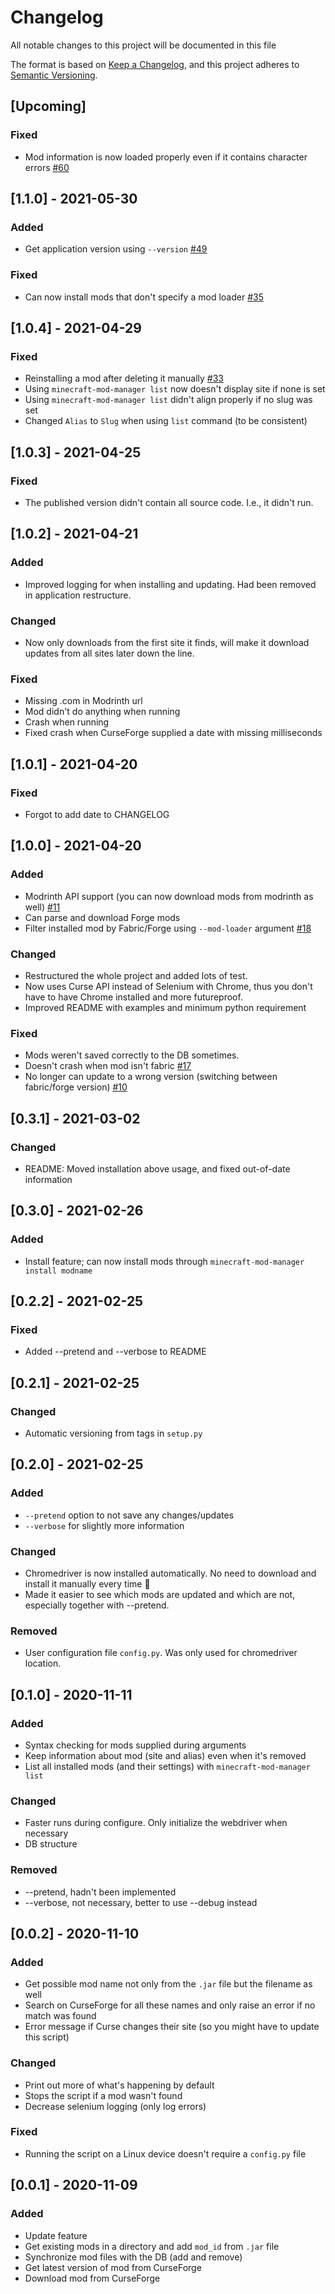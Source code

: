 # Changelog

All notable changes to this project will be documented in this file

The format is based on [Keep a Changelog](https://keepachangelog.com/en/1.0.0/),
and this project adheres to [Semantic Versioning](https://semver.org/spec/v2.0.0.html).

## [Upcoming]

### Fixed

- Mod information is now loaded properly even if it contains character errors [#60](https://github.com/Senth/minecraft-mod-manager/issues/60)

## [1.1.0] - 2021-05-30

### Added

- Get application version using `--version` [#49](https://github.com/Senth/minecraft-mod-manager/issues/49)

### Fixed

- Can now install mods that don't specify a mod loader [#35](https://github.com/Senth/minecraft-mod-manager/issues/35)

## [1.0.4] - 2021-04-29

### Fixed

- Reinstalling a mod after deleting it manually [#33](https://github.com/Senth/minecraft-mod-manager/issues/33)
- Using `minecraft-mod-manager list` now doesn't display site if none is set
- Using `minecraft-mod-manager list` didn't align properly if no slug was set
- Changed `Alias` to `Slug` when using `list` command (to be consistent)

## [1.0.3] - 2021-04-25

### Fixed

- The published version didn't contain all source code. I.e., it didn't run.

## [1.0.2] - 2021-04-21

### Added

- Improved logging for when installing and updating. Had been removed in application restructure.

### Changed

- Now only downloads from the first site it finds, will make it download updates from all sites later down the line.

### Fixed

- Missing .com in Modrinth url
- Mod didn't do anything when running
- Crash when running
- Fixed crash when CurseForge supplied a date with missing milliseconds

## [1.0.1] - 2021-04-20

### Fixed

- Forgot to add date to CHANGELOG

## [1.0.0] - 2021-04-20

### Added

- Modrinth API support (you can now download mods from modrinth as well) [#11](https://github.com/Senth/minecraft-mod-manager/issues/11)
- Can parse and download Forge mods
- Filter installed mod by Fabric/Forge using `--mod-loader` argument [#18](https://github.com/Senth/minecraft-mod-manager/issues/18)

### Changed

- Restructured the whole project and added lots of test.
- Now uses Curse API instead of Selenium with Chrome, thus you don't have to have Chrome installed and more futureproof.
- Improved README with examples and minimum python requirement

### Fixed

- Mods weren't saved correctly to the DB sometimes.
- Doesn't crash when mod isn't fabric [#17](https://github.com/Senth/minecraft-mod-manager/issues/17)
- No longer can update to a wrong version (switching between fabric/forge version) [#10](https://github.com/Senth/minecraft-mod-manager/issues/10)

## [0.3.1] - 2021-03-02

### Changed

- README: Moved installation above usage, and fixed out-of-date information

## [0.3.0] - 2021-02-26

### Added

- Install feature; can now install mods through `minecraft-mod-manager install modname`

## [0.2.2] - 2021-02-25

### Fixed

- Added --pretend and --verbose to README

## [0.2.1] - 2021-02-25

### Changed

- Automatic versioning from tags in `setup.py`

## [0.2.0] - 2021-02-25

### Added

- `--pretend` option to not save any changes/updates
- `--verbose` for slightly more information

### Changed

- Chromedriver is now installed automatically. No need to download and install it manually every time 🙂
- Made it easier to see which mods are updated and which are not, especially together with --pretend.

### Removed

- User configuration file `config.py`. Was only used for chromedriver location.

## [0.1.0] - 2020-11-11

### Added

- Syntax checking for mods supplied during arguments
- Keep information about mod (site and alias) even when it's removed
- List all installed mods (and their settings) with `minecraft-mod-manager list`

### Changed

- Faster runs during configure. Only initialize the webdriver when necessary
- DB structure

### Removed

- --pretend, hadn't been implemented
- --verbose, not necessary, better to use --debug instead

## [0.0.2] - 2020-11-10

### Added

- Get possible mod name not only from the `.jar` file but the filename as well
- Search on CurseForge for all these names and only raise an error if no match was found
- Error message if Curse changes their site (so you might have to update this script)

### Changed

- Print out more of what's happening by default
- Stops the script if a mod wasn't found
- Decrease selenium logging (only log errors)

### Fixed

- Running the script on a Linux device doesn't require a `config.py` file

## [0.0.1] - 2020-11-09

### Added

- Update feature
- Get existing mods in a directory and add `mod_id` from `.jar` file
- Synchronize mod files with the DB (add and remove)
- Get latest version of mod from CurseForge
- Download mod from CurseForge
